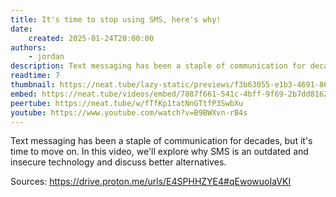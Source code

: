 ```yaml
---
title: It's time to stop using SMS, here's why!
date:
    created: 2025-01-24T20:00:00
authors:
    - jordan
description: Text messaging has been a staple of communication for decades, but it's time to move on. In this video, we'll explore why SMS is an outdated and insecure technology and discuss better alternatives.
readtime: 7
thumbnail: https://neat.tube/lazy-static/previews/f3b63055-e1b3-4691-8687-4a838738141b.jpg
embed: https://neat.tube/videos/embed/7887f661-541c-4bff-9f69-2b7dd81622ca
peertube: https://neat.tube/w/fTfKp1tatNnGTtfP3SwbXu
youtube: https://www.youtube.com/watch?v=B9BWXvn-rB4s
---
```


Text messaging has been a staple of communication for decades, but it's time to move on. In this video, we'll explore why SMS is an outdated and insecure technology and discuss better alternatives.

Sources: <https://drive.proton.me/urls/E4SPHHZYE4#qEwowuoIaVKI>
